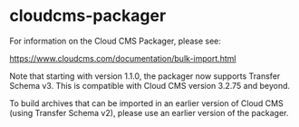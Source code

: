 # cloudcms-packager

For information on the Cloud CMS Packager, please see:

https://www.cloudcms.com/documentation/bulk-import.html

Note that starting with version 1.1.0, the packager now supports Transfer Schema v3.
This is compatible with Cloud CMS version 3.2.75 and beyond.

To build archives that can be imported in an earlier version of Cloud CMS (using Transfer Schema v2), please use an earlier version of the packager.